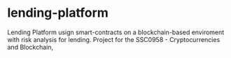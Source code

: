 # lending-platform
Lending Platform usign smart-contracts on a blockchain-based enviroment with risk analysis for lending. Project for the SSC0958 - Cryptocurrencies and Blockchain,
